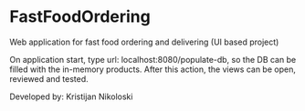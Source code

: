 # FastFoodOrdering
Web application for fast food ordering and delivering (UI based project)

On application start, type url: localhost:8080/populate-db, so the DB can be filled with the in-memory products. After this action, the views can be open, reviewed and tested.

Developed by: Kristijan Nikoloski
